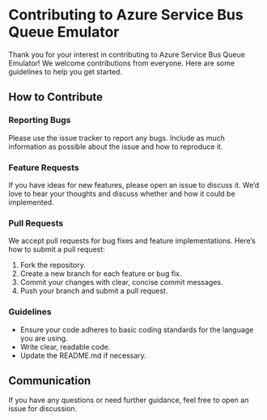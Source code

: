 # Contributing to Azure Service Bus Queue Emulator

Thank you for your interest in contributing to Azure Service Bus Queue Emulator! We welcome contributions from everyone. Here are some guidelines to help you get started.

## How to Contribute

### Reporting Bugs

Please use the issue tracker to report any bugs. Include as much information as possible about the issue and how to reproduce it.

### Feature Requests

If you have ideas for new features, please open an issue to discuss it. We’d love to hear your thoughts and discuss whether and how it could be implemented.

### Pull Requests

We accept pull requests for bug fixes and feature implementations. Here’s how to submit a pull request:

1. Fork the repository.
2. Create a new branch for each feature or bug fix.
3. Commit your changes with clear, concise commit messages.
4. Push your branch and submit a pull request.

### Guidelines

- Ensure your code adheres to basic coding standards for the language you are using.
- Write clear, readable code.
- Update the README.md if necessary.

## Communication

If you have any questions or need further guidance, feel free to open an issue for discussion.
